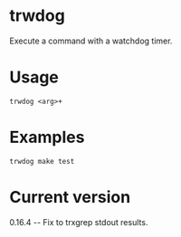 # trwdog

Execute a command with a watchdog timer.

# Usage

    trwdog <arg>+

# Examples

    trwdog make test

# Current version

0.16.4 -- Fix to trxgrep stdout results.
